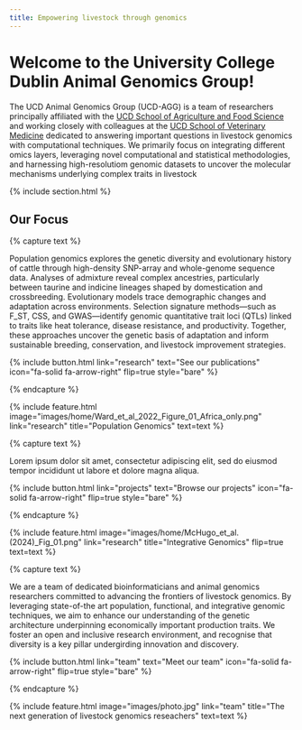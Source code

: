 ```yaml
---
title: Empowering livestock through genomics
---
```


# Welcome to the University College Dublin Animal Genomics Group!

The UCD Animal Genomics Group (UCD-AGG) is a team of researchers principally affiliated with the [UCD School of Agriculture and Food Science](https://www.ucd.ie/agfood/) and working closely with colleagues at the [UCD School of Veterinary Medicine](https://www.ucd.ie/vetmed/) dedicated to answering important questions in livestock genomics with computational techniques.
We primarily focus on integrating different omics layers, leveraging novel computational and statistical methodologies, and harnessing high-resolutiom genomic datasets to uncover the molecular mechanisms underlying complex traits in livestock


{% include section.html %}

## Our Focus

{% capture text %}

Population genomics explores the genetic diversity and evolutionary history of cattle through high-density SNP-array and whole-genome sequence data. Analyses of admixture reveal complex ancestries, particularly between taurine and indicine lineages shaped by domestication and crossbreeding. Evolutionary models trace demographic changes and adaptation across environments. Selection signature methods—such as F_ST, CSS, and GWAS—identify genomic quantitative trait loci (QTLs) linked to traits like heat tolerance, disease resistance, and productivity. Together, these approaches uncover the genetic basis of adaptation and inform sustainable breeding, conservation, and livestock improvement strategies.

{%
  include button.html
  link="research"
  text="See our publications"
  icon="fa-solid fa-arrow-right"
  flip=true
  style="bare"
%}

{% endcapture %}

{%
  include feature.html
  image="images/home/Ward_et_al_2022_Figure_01_Africa_only.png"
  link="research"
  title="Population Genomics"
  text=text
%}

{% capture text %}

Lorem ipsum dolor sit amet, consectetur adipiscing elit, sed do eiusmod tempor incididunt ut labore et dolore magna aliqua.

{%
  include button.html
  link="projects"
  text="Browse our projects"
  icon="fa-solid fa-arrow-right"
  flip=true
  style="bare"
%}

{% endcapture %}

{%
  include feature.html
  image="images/home/McHugo_et_al.(2024)_Fig_01.png"
  link="research"
  title="Integrative Genomics"
  flip=true
  text=text
%}

{% capture text %}

We are a team of dedicated bioinformaticians and animal genomics researchers committed to advancing the frontiers of livestock genomics. By leveraging state-of-the art population, functional, and integrative genomic techniques, we aim to enhance our understanding of the genetic architecture underpinning economically important production traits. We foster an open and inclusive research environment, and recognise that diversity is a key pillar undergirding innovation and discovery.

{%
  include button.html
  link="team"
  text="Meet our team"
  icon="fa-solid fa-arrow-right"
  flip=true
  style="bare"
%}

{% endcapture %}

{%
  include feature.html
  image="images/photo.jpg"
  link="team"
  title="The next generation of livestock genomics reseachers"
  text=text
%}
